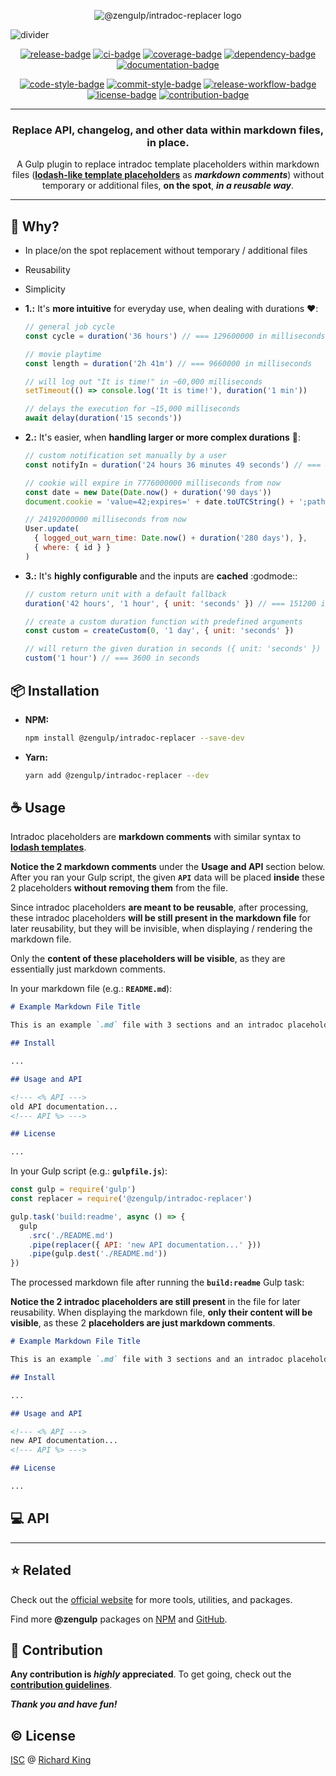<!-- Logo -->
<p align="center">
  <img src="https://cdn.jsdelivr.net/gh/zengulp/intradoc-replacer/assets/header.svg" alt="@zengulp/intradoc-replacer logo" />
</p>

<!-- Branded divider -->
<img src="https://cdn.jsdelivr.net/npm/@zengulp/assets/brand/media/github/divider.min.svg" alt="divider" />

<!-- Badges - 1st row -->
<p align="center">
  <!-- NPM badge -->
  <a href="https://www.npmjs.com/package/@zengulp/intradoc-replacer"><img src="https://img.shields.io/npm/v/@zengulp/intradoc-replacer?color=brightgreen&style=flat-square" alt="release-badge"></a>
  <!-- CI badge -->
  <a href="https://github.com/zengulp/intradoc-replacer/actions?query=workflow%3Aci"><img src="https://github.com/zengulp/intradoc-replacer/workflows/ci/badge.svg?style=flat-square" alt="ci-badge"></a>
  <!-- Coverage badge -->
  <a href="https://codecov.io/gh/zengulp/intradoc-replacer"><img src="https://img.shields.io/codecov/c/github/zengulp/intradoc-replacer?style=flat-square" alt="coverage-badge"></a>
  <!-- Dependency badge -->
  <a href="https://libraries.io/github/zengulp/intradoc-replacer"><img src="https://img.shields.io/badge/dependabot-enabled-brightgreen.svg?style=flat-square" alt="dependency-badge"></a>
  <!-- Documentation badge -->
  <a href="https://github.com/zengulp/intradoc-replacer/blob/master/doc/API.md"><img src="https://inch-ci.org/github/zengulp/intradoc-replacer.svg?branch=master&style=flat-square" alt="documentation-badge"></a>
</p>

<!-- Badges - 2nd row -->
<p align="center">
  <!-- Code style badge -->
  <a href="https://standardjs.com"><img src="https://img.shields.io/badge/style-standardjs-f1d300.svg?style=flat-square" alt="code-style-badge"></a>
  <!-- Commit style badge -->
  <a href="https://commitizen.github.io/cz-cli"><img src="https://img.shields.io/badge/commit-commitizen-fe7d37.svg?style=flat-square" alt="commit-style-badge"></a>
  <!-- Release workflow badge -->
  <a href="https://semantic-release.gitbook.io/semantic-release"><img src="https://img.shields.io/badge/release-semantic--release-e10079.svg?style=flat-square" alt="release-workflow-badge"></a>
  <!-- License badge -->
  <a href="https://github.com/zengulp/intradoc-replacer/blob/master/LICENSE.md"><img src="https://img.shields.io/badge/license-ISC-blue.svg?style=flat-square" alt="license-badge"></a>
  <!-- Contribution badge -->
  <a href="https://github.com/zengulp/intradoc-replacer/blob/master/.github/CONTRIBUTING.md"><img src="https://img.shields.io/badge/PRs-welcome-brightgreen.svg?style=flat-square" alt="contribution-badge"></a>
</p>

---

<h3 align="center">
  Replace API, changelog, and other data within markdown files, in place.
</h3>

<p align="center">
  A Gulp plugin to replace intradoc template placeholders within markdown files
  (<b><a href="https://lodash.com/docs/#template">lodash-like template placeholders</a></b>
  as <b><i>markdown comments</i></b>) without temporary or additional files, <b>on the spot</b>,
  <b><i>in a reusable way</i></b>.
</p>

---

## :thinking: Why?

- In place/on the spot replacement without temporary / additional files

- Reusability

- Simplicity

- **1.:** It's **more intuitive** for everyday use, when dealing with durations :heart::

  ```javascript    
  // general job cycle
  const cycle = duration('36 hours') // === 129600000 in milliseconds

  // movie playtime
  const length = duration('2h 41m') // === 9660000 in milliseconds

  // will log out "It is time!" in ~60,000 milliseconds
  setTimeout(() => console.log('It is time!'), duration('1 min'))

  // delays the execution for ~15,000 milliseconds
  await delay(duration('15 seconds'))
  ```

- **2.:** It's easier, when **handling larger or more complex durations** :muscle::
  
  ```javascript
  // custom notification set manually by a user
  const notifyIn = duration('24 hours 36 minutes 49 seconds') // === 88609000  

  // cookie will expire in 7776000000 milliseconds from now
  const date = new Date(Date.now() + duration('90 days'))
  document.cookie = 'value=42;expires=' + date.toUTCString() + ';path=/')  

  // 24192000000 milliseconds from now
  User.update(
    { logged_out_warn_time: Date.now() + duration('280 days'), },
    { where: { id } }
  )
  ```

- **3.:** It's **highly configurable** and the inputs are **cached** :godmode::

  ```javascript
  // custom return unit with a default fallback
  duration('42 hours', '1 hour', { unit: 'seconds' }) // === 151200 in seconds

  // create a custom duration function with predefined arguments
  const custom = createCustom(0, '1 day', { unit: 'seconds' })

  // will return the given duration in seconds ({ unit: 'seconds' })
  custom('1 hour') // === 3600 in seconds
  ```

## :package: Installation

- **NPM:**

  ```bash
  npm install @zengulp/intradoc-replacer --save-dev
  ```

- **Yarn:**

  ```bash
  yarn add @zengulp/intradoc-replacer --dev
  ```

## :coffee: Usage

Intradoc placeholders are **markdown comments** with similar syntax to 
[**lodash templates**](https://lodash.com/docs/#template).

**Notice the 2 markdown comments** under the **Usage and API** section below.
After you ran your Gulp script, the given **`API`** data will be placed
**inside** these 2 placeholders **without removing them** from the file.

Since intradoc placeholders **are meant to be reusable**, after processing, 
these intradoc placeholders **will be still present in the markdown file**
for later reusability, but they will be invisible, when displaying / rendering
the markdown file.

Only the **content of these placeholders will be visible**, as they are
essentially just markdown comments.

In your markdown file (e.g.: **`README.md`**):

```markdown
# Example Markdown File Title

This is an example `.md` file with 3 sections and an intradoc placeholder.

## Install

...

## Usage and API

<!--- <% API --->
old API documentation...
<!--- API %> --->

## License

...
```

In your Gulp script (e.g.: **`gulpfile.js`**):

```javascript
const gulp = require('gulp')
const replacer = require('@zengulp/intradoc-replacer')

gulp.task('build:readme', async () => {
  gulp
    .src('./README.md')
    .pipe(replacer({ API: 'new API documentation...' }))
    .pipe(gulp.dest('./README.md'))
})
```

The processed markdown file after running the **`build:readme`** Gulp task:

**Notice the 2 intradoc placeholders are still present** in the file for later
reusability. When displaying the markdown file, **only their content will be visible**, as these 2 **placeholders are just markdown comments**.

```markdown
# Example Markdown File Title

This is an example `.md` file with 3 sections and an intradoc placeholder.

## Install

...

## Usage and API

<!--- <% API --->
new API documentation...
<!--- API %> --->

## License

...
```

## :computer: API

<!--- <% __API --->
<!--- __API %> --->

---

## :star: Related

Check out the [official website][url-website] for more tools, utilities, and packages.

Find more **@zengulp** packages on [NPM][url-npm] and [GitHub][url-github].

## :beers: Contribution

**Any contribution is ***highly*** appreciated**. To get going, check out the [**contribution guidelines**][url-contrib-doc].

***Thank you and have fun!***

## :copyright: License

[ISC][url-license-doc] @ [Richard King](https://www.richrdkng.com)

  <!--- References ============================================================================ -->

  <!--- URLs -->
  [url-website]:     https://zengulp.github.io
  [url-github]:      https://github.com/zengulp
  [url-npm]:         https://www.npmjs.com/search?q=keywords:zengulp
  [url-contrib-doc]: https://github.com/zengulp/intradoc-replacer/blob/master/.github/CONTRIBUTING.md
  [url-license-doc]: https://github.com/zengulp/intradoc-replacer/blob/master/LICENSE.md

